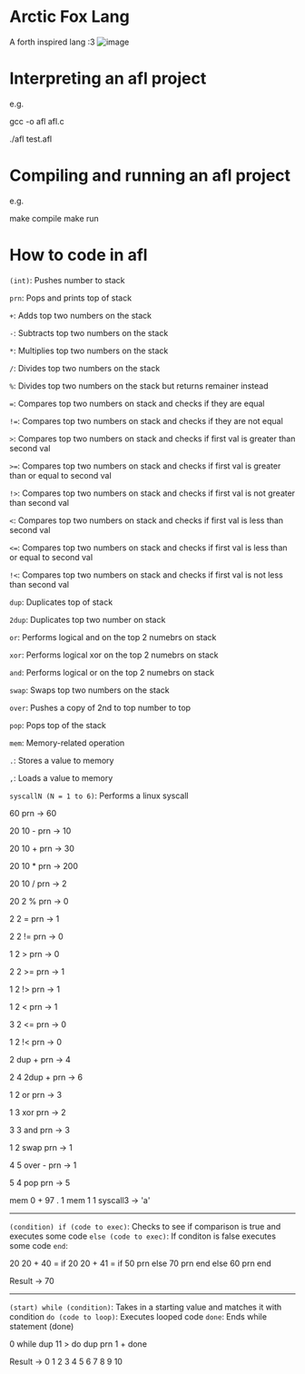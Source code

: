# Arctic Fox Lang
A forth inspired lang :3
![image](https://github.com/LazyBev/arctic-fox-lang/assets/157259616/f273a926-66f9-41ad-b7a3-a27c021bb132)
# Interpreting an afl project
e.g.

  gcc -o afl afl.c
  
  ./afl test.afl
# Compiling and running an afl project
e.g.

  make compile
  make run

# How to code in afl
```(int)```: Pushes number to stack

```prn```: Pops and prints top of stack

```+```: Adds top two numbers on the stack

```-```: Subtracts top two numbers on the stack

```*```: Multiplies top two numbers on the stack

```/```: Divides top two numbers on the stack

```%```: Divides top two numbers on the stack but returns remainer instead

```=```: Compares top two numbers on stack and checks if they are equal

```!=```: Compares top two numbers on stack and checks if they are not equal

```>```: Compares top two numbers on stack and checks if first val is greater than second val

```>=```: Compares top two numbers on stack and checks if first val is greater than or equal to second val

```!>```: Compares top two numbers on stack and checks if first val is not greater than second val

```<```: Compares top two numbers on stack and checks if first val is less than second val

```<=```: Compares top two numbers on stack and checks if first val is less than or equal to second val

```!<```: Compares top two numbers on stack and checks if first val is not less than second val

```dup```: Duplicates top of stack

```2dup```: Duplicates top two number on stack

```or```: Performs logical and on the top 2 numebrs on stack

```xor```: Performs logical xor on the top 2 numebrs on stack

```and```: Performs logical or on the top 2 numebrs on stack

```swap```: Swaps top two numbers on the stack

```over```: Pushes a copy of 2nd to top number to top

```pop```: Pops top of the stack

```mem```: Memory-related operation

```.```: Stores a value to memory

```,```: Loads a value to memory

```syscallN (N = 1 to 6)```: Performs a linux syscall 

60 prn -> 60

20 10 - prn -> 10

20 10 + prn -> 30

20 10 * prn -> 200

20 10 / prn -> 2

20 2 % prn -> 0

2 2 = prn -> 1

2 2 != prn -> 0

1 2 > prn -> 0

2 2 >= prn -> 1

1 2 !> prn -> 1

1 2 < prn -> 1

3 2 <= prn -> 0

1 2 !< prn -> 0

2 dup + prn -> 4

2 4 2dup + prn -> 6

1 2 or prn -> 3

1 3 xor prn -> 2

3 3 and prn -> 3

1 2 swap prn -> 1

4 5 over - prn -> 1

5 4 pop prn -> 5

mem 0 + 97 . 1 mem 1 1 syscall3 -> 'a'

---------------------------------------------------------------------------------------------------------------------------

```(condition) if (code to exec)```: Checks to see if comparison is true and executes some code
```else (code to exec)```: If conditon is false executes some code
```end```:

20 20 + 40 = if
    20 20 + 41 = if
        50 prn
    else
        70 prn
    end
else
    60 prn
end

Result -> 70

---------------------------------------------------------------------------------------------------------------------------

```(start) while (condition)```: Takes in a starting value and matches it with condition
```do (code to loop)```: Executes looped code
```done```: Ends while statement (done)

0 while dup 11 > do
    dup prn
    1 +
done

Result -> 0 1 2 3 4 5 6 7 8 9 10
